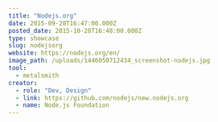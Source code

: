 ```yaml
---
title: "Nodejs.org"
date: 2015-09-28T16:47:00.000Z
posted_date: 2015-10-28T16:48:00.000Z
type: showcase
slug: nodejsorg
website: https://nodejs.org/en/
image_path: /uploads/1446050712434_screenshot-nodejs.jpg
tool:
  - metalsmith
creator:
  - role: "Dev, Design"
  - link: https://github.com/nodejs/new.nodejs.org
  - name: Node.js Foundation
---
```


